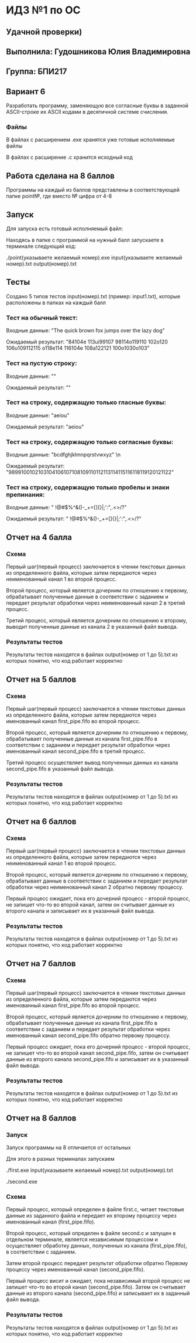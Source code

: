 # ИДЗ №1 по ОС
## Удачной проверки)
## Выполнила: Гудошникова Юлия Владимировна
## Группа: БПИ217
## Вариант 6
Разработать программу, заменяющую все согласные буквы в заданной ASCII-строке их ASCII кодами в десятичной системе счисления.
### Файлы
В файлах с расширением .exe хранятся уже готовые исполняемые файлы

В файлах с расширение .c хранится исходный код

## Работа сделана на 8 баллов
Программы на каждый из баллов представлены в соответствующей папке point№, где вместо № цифра от 4-8
## Запуск
Для запуска есть готовый исполняемый файл:

Находясь в папке с программой на нужный балл запускаете в терминале следующий код:

./point(указываете желаемый номер).exe input(указываете желаемый номер).txt output(номер).txt
## Тесты
Создано 5 типов тестов input(номер).txt (пример: input1.txt), которые 
расположены в папках на каждый балл
### Тест на обычный текст:
Входные данные: "The quick brown fox jumps over the lazy dog"

Ожидаемый результат: "84104e 113ui99107 98114o119110 102o120 106u109112115 o118e114 116104e 108a122121 100o1030o103"
### Тест на пустую строку:
Входные данные: ""

Ожидаемый результат: ""
### Тест на строку, содержащую только гласные буквы:
Входные данные: "aeiou"

Ожидаемый результат: "aeiou"
### Тест на строку, содержащую только согласные буквы:
Входные данные: "bcdfghjklmnpqrstvwxyz" \n

Ожидаемый результат: "9899100102103104106107108109110112113114115116118119120121122"
### Тест на строку, содержащую только пробелы и знаки препинания:
Входные данные: " !@#$%^&()-_+=[]{}|;':",.<>/?"

Ожидаемый результат: " !@#$%^&()-_+=[]{}|;':",.<>/?"
## Отчет на 4 балла
### Схема
Первый шаг(первый процесс) заключается в чтении текстовых данных из определенного файла, которые затем передаются через неименованный канал 
1 во второй процесс. 

Второй процесс, который является дочерним по отношению к первому, 
обрабатывает полученные данные в соответствии с заданием и передает результат обработки через неименованный канал 2 в 
третий процесс. 

Третий процесс, который является дочерним по отношению к второму, выводит полученные данные из канала 2 в указанный файл 
вывода.
### Результаты тестов
Результаты тестов находятся в файлах output(номер от 1 до 5).txt из которых понятно, что код работает корректно

## Отчет на 5 баллов
### Схема
Первый шаг(первый процесс) заключается в чтении текстовых данных из определенного файла, которые затем передаются через именованный канал first_pipe.fifo во второй процесс. 

Второй процесс, который является дочерним по отношению к первому, обрабатывает полученные данные из канала first_pipe.fifo в соответствии с заданием и передает результат обработки через именованный канал second_pipe.fifo в третий процесс. 

Третий процесс осуществляет вывод полученных данных из канала second_pipe.fifo в указанный файл вывода.
### Результаты тестов
Результаты тестов находятся в файлах output(номер от 1 до 5).txt из которых понятно, что код работает корректно

## Отчет на 6 баллов
### Схема
Первый шаг(первый процесс) заключается в чтении текстовых данных из определенного файла, которые затем передаются через неименованный канал 1 во второй процесс. 

Второй процесс, который является дочерним по отношению к первому, обрабатывает данные в соответствии с заданием и передает результат обработки через неименованный канал 2 обратно первому процессу. 

Первый процесс ожидает, пока его дочерний процесс - второй процесс, не запишет что-то во второй канал, затем он считывает данные из второго канала и записывает их в указанный файл вывода.
### Результаты тестов
Результаты тестов находятся в файлах output(номер от 1 до 5).txt из которых понятно, что код работает корректно

## Отчет на 7 баллов
### Схема
Первый шаг(первый процесс) заключается в чтении текстовых данных из определенного файла, которые затем передаются через именованный канал first_pipe.fifo во второй процесс. 

Второй процесс, который является дочерним по отношению к первому, обрабатывает полученные данные из канала first_pipe.fifo в соответствии с заданием и передает результат обработки через именованный канал second_pipe.fifo обратно первому процессу. 

Первый процесс ожидает, пока его дочерний процесс - второй процесс, не запишет что-то во второй канал second_pipe.fifo, затем он считывает данные из второго канала second_pipe.fifo и записывает их в указанный файл вывода.

### Результаты тестов
Результаты тестов находятся в файлах output(номер от 1 до 5).txt из которых понятно, что код работает корректно


## Отчет на 8 баллов
### Запуск
Запуск программы на 8 отличается от остальных

Для этого в разных терминалах запускаем

./first.exe input(указываете желаемый номер).txt output(номер).txt

./second.exe
### Схема
Первый процесс, который определен в файле first.c, читает текстовые данные из заданного файла и передает их второму процессу через именованный канал (first_pipe.fifo).

Второй процесс, который определен в файле second.c и запущен в отдельном терминале, является независимым процессом и осуществляет обработку данных, полученных из канала (first_pipe.fifo), в соответствии с заданием. 

Затем второй процесс передает результат обработки обратно Первому процессу через именованный канал (second_pipe.fifo).

Первый процесс висит и ожидает, пока независимый второй процесс не запишет что-то во второй канал (second_pipe.fifo). Затем он считывает данные из второго канала (second_pipe.fifo) и записывает их в заданный файл вывода.
### Результаты тестов
Результаты тестов находятся в файлах output(номер от 1 до 5).txt из которых понятно, что код работает корректно